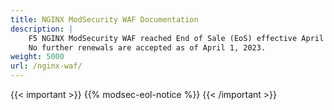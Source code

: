 ```yaml
---
title: NGINX ModSecurity WAF Documentation
description: |
    F5 NGINX ModSecurity WAF reached End of Sale (EoS) effective April 1, 2022.
    No further renewals are accepted as of April 1, 2023.   
weight: 5000
url: /nginx-waf/
---
```


{{< important >}}
{{% modsec-eol-notice %}}
{{< /important >}}